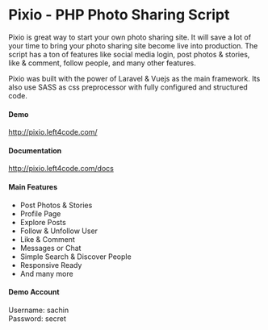 # Pixio - PHP Photo Sharing Script
<p>Pixio is great way to start your own photo sharing site. It will save a lot of your time to bring your photo sharing site become live into production. The script has a ton of features like social media login, post photos & stories, like & comment, follow people, and many other features.</p>

<p>Pixio was built with the power of Laravel & Vuejs as the main framework. Its also use SASS as css preprocessor with fully configured and structured code.</p>

<h4 id="item-description__features">Demo</h4>
<a target="blank" href="http://pixio.left4code.com/">http://pixio.left4code.com/</a>

<h4 id="item-description__features">Documentation</h4>
<a target="blank" href="http://pixio.left4code.com/docs">http://pixio.left4code.com/docs</a>

<h4>Main Features</h4>
<ul>
<li>Post Photos & Stories</li>
<li>Profile Page</li>
<li>Explore Posts</li>
<li>Follow & Unfollow User</li>
<li>Like & Comment</li>
<li>Messages or Chat</li>
<li>Simple Search & Discover People</li>
<li>Responsive Ready</li>
<li>And many more</li>
</ul>

<h4>Demo Account</h4>
Username: sachin<br>
Password: secret
